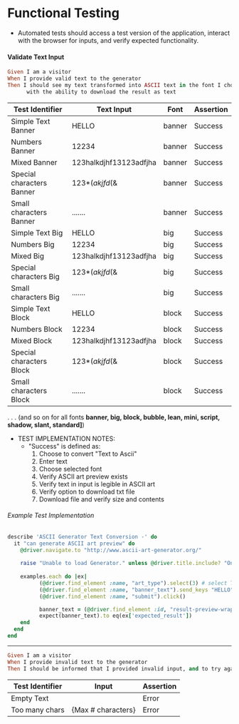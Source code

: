 # Functional Testing
* Automated tests should access a test version of the application, interact with the browser for inputs, and verify expected functionality.

#### Validate Text Input
```ruby
Given I am a visitor
When I provide valid text to the generator
Then I should see my text transformed into ASCII text in the font I choose, 
      with the ability to download the result as text
```
| Test Identifier | Text Input | Font | Assertion |
| --------- | ----- | ----- | --------- |
| Simple Text Banner | HELLO | banner | Success |
| Numbers Banner | 12234 | banner |Success |
| Mixed Banner | 123halkdjhf13123adfjha | banner |Success |
| Special characters Banner | 123*(*akjfd*(& | banner |Success |
| Small characters Banner | ....... | banner | Success |
| Simple Text Big | HELLO | big | Success |
| Numbers Big | 12234 | big |Success |
| Mixed Big | 123halkdjhf13123adfjha | big |Success |
| Special characters Big | 123*(*akjfd*(& | big |Success |
| Small characters Big | ....... | big | Success |
| Simple Text Block | HELLO | block | Success |
| Numbers Block | 12234 | block |Success |
| Mixed Block | 123halkdjhf13123adfjha | block |Success |
| Special characters Block | 123*(*akjfd*(& | block |Success |
| Small characters Block | ....... | block | Success |

.
.
.
(and so on for all fonts **banner, big, block, bubble, lean, mini, script, shadow, slant, standard]**)

* TEST IMPLEMENTATION NOTES:
    * "Success" is defined as:
        1. Choose to convert "Text to Ascii"
        2. Enter text
        3. Choose selected font
        4. Verify ASCII art preview exists
        5. Verify text in input is legible in ASCII art
        5. Verify option to download txt file
        6. Download file and verify size and contents

###### Example Test Implementation
```ruby
describe 'ASCII Generator Text Conversion -' do
  it "can generate ASCII art preview" do
    @driver.navigate.to "http://www.ascii-art-generator.org/"
  
    raise "Unable to load Generator." unless @driver.title.include? "Online ASCII Art Creator"
  
    examples.each do |ex|
          (@driver.find_element :name, "art_type").select(3) # select Text to Ascii Art Banner
          (@driver.find_element :name, "banner_text").send_keys "HELLO"
          (@driver.find_element :name, "submit").click()

          banner_text = (@driver.find_element :id, "result-preview-wrap").getText()
          expect(banner_text).to eq(ex['expected_result'])
    end
  end
end
```

----
```ruby
Given I am a visitor
When I provide invalid text to the generator
Then I should be informed that I provided invalid input, and to try again. 
```
| Test Identifier | Input | Assertion |
| --------- | ----- | --------- |
| Empty Text | | Error |
| Too many chars | {Max # characters} | Error |
